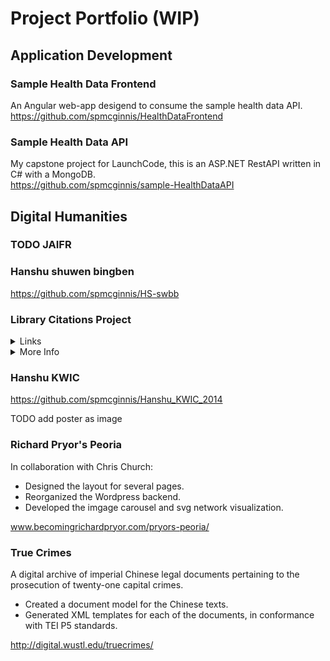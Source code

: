 # Project Portfolio (WIP)

## Application Development

### Sample Health Data Frontend
An Angular web-app desigend to consume the sample health data API.  
https://github.com/spmcginnis/HealthDataFrontend

### Sample Health Data API
My capstone project for LaunchCode, this is an ASP.NET RestAPI written in C# with a MongoDB.  
https://github.com/spmcginnis/sample-HealthDataAPI

## Digital Humanities
### TODO JAIFR

### Hanshu shuwen bingben
https://github.com/spmcginnis/HS-swbb

### Library Citations Project
<details>
  <summary>Links</summary>
  https://github.com/spmcginnis/LibCitationsProject_2017
</details>
<details>
  <summary>More Info</summary>

  Edwards, Jones, and McGinnis (2017). "Big Date for Big Questions: Assessing the Impact of Non-English Language Sources on Doctoral Research at Berkeley."  
  [(view article)](http://www.ala.org/acrl/sites/ala.org.acrl/files/content/conferences/confsandpreconfs/2017/BigDataforBigQuestions.pdf)
</details>




### Hanshu KWIC
https://github.com/spmcginnis/Hanshu_KWIC_2014

TODO add poster as image

### Richard Pryor's Peoria
In collaboration with Chris Church:
- Designed the layout for several pages.
- Reorganized the Wordpress backend.
- Developed the imgage carousel and svg network visualization.

www.becomingrichardpryor.com/pryors-peoria/

### True Crimes
A digital archive of imperial Chinese legal documents pertaining to the prosecution of twenty-one capital crimes.
- Created a document model for the Chinese texts.
- Generated XML templates for each of the documents, in conformance with TEI P5 standards.

http://digital.wustl.edu/truecrimes/
